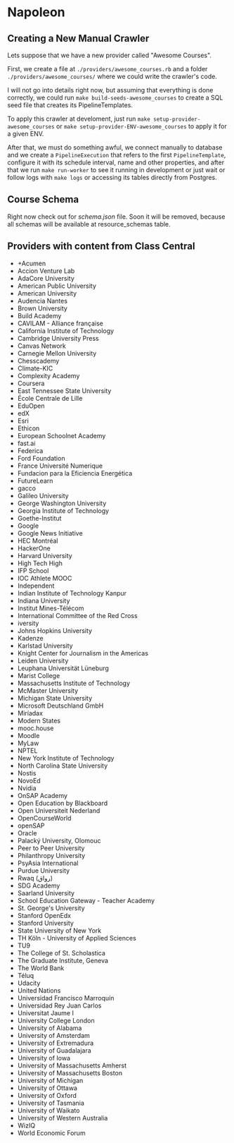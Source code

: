 # Napoleon

## Creating a New Manual Crawler

Lets suppose that we have a new provider called "Awesome Courses".

First, we create a file at `./providers/awesome_courses.rb` and a folder
`./providers/awesome_courses/` where we could write the crawler's code.

I will not go into details right now, but assuming that everything is done
correctly, we could run `make build-seeds-awesome_courses` to create a SQL seed
file that creates its PipelineTemplates.

To apply this crawler at develoment, just run `make setup-provider-awesome_courses`
or `make setup-provider-ENV-awesome_courses` to apply it for a given ENV.

After that, we must do something awful, we connect manually to database and
we create a `PipelineExecution` that refers to the first `PipelineTemplate`,
configure it with its schedule interval, name and other properties, and after
that we run `make run-worker` to see it running in development or just wait or
follow logs with `make logs` or accessing its tables directly from Postgres.

## Course Schema

Right now check out for _schema.json_ file.
Soon it will be removed, because all schemas will be available at resource\_schemas table.

## Providers with content from Class Central

* +Acumen
* Accion Venture Lab
* AdaCore University
* American Public University
* American University
* Audencia Nantes
* Brown University
* Build Academy
* CAVILAM - Alliance française
* California Institute of Technology
* Cambridge University Press
* Canvas Network
* Carnegie Mellon University
* Chesscademy
* Climate-KIC
* Complexity Academy
* Coursera
* East Tennessee State University
* École Centrale de Lille
* EduOpen
* edX 
* Esri
* Ethicon
* European Schoolnet Academy
* fast.ai
* Federica
* Ford Foundation
* France Université Numerique
* Fundacion para la Eficiencia Energética
* FutureLearn
* gacco
* Galileo University
* George Washington University
* Georgia Institute of Technology
* Goethe-Institut
* Google
* Google News Initiative
* HEC Montréal
* HackerOne
* Harvard University
* High Tech High
* IFP School
* IOC Athlete MOOC
* Independent
* Indian Institute of Technology Kanpur
* Indiana University
* Institut Mines-Télécom
* International Committee of the Red Cross
* iversity
* Johns Hopkins University
* Kadenze
* Karlstad University
* Knight Center for Journalism in the Americas
* Leiden University
* Leuphana Universität Lüneburg
* Marist College
* Massachusetts Institute of Technology
* McMaster University
* Michigan State University
* Microsoft Deutschland GmbH
* Miríadax
* Modern States
* mooc.house
* Moodle
* MyLaw
* NPTEL
* New York Institute of Technology
* North Carolina State University
* Nostis
* NovoEd
* Nvidia
* OnSAP Academy
* Open Education by Blackboard
* Open Universiteit Nederland
* OpenCourseWorld
* openSAP
* Oracle
* Palacký University, Olomouc
* Peer to Peer University
* Philanthropy University
* PsyAsia International
* Purdue University
* Rwaq (رواق)
* SDG Academy
* Saarland University
* School Education Gateway - Teacher Academy
* St. George's University
* Stanford OpenEdx
* Stanford University
* State University of New York
* TH Köln - University of Applied Sciences
* TU9
* The College of St. Scholastica
* The Graduate Institute, Geneva
* The World Bank
* Téluq
* Udacity
* United Nations
* Universidad Francisco Marroquín
* Universidad Rey Juan Carlos
* Universitat Jaume I
* University College London
* University of Alabama
* University of Amsterdam
* University of Extremadura
* University of Guadalajara
* University of Iowa
* University of Massachusetts Amherst
* University of Massachusetts Boston
* University of Michigan
* University of Ottawa
* University of Oxford
* University of Tasmania
* University of Waikato
* University of Western Australia
* WizIQ
* World Economic Forum